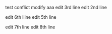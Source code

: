 test conflict
modify aaa
edit 3rd line
edit 2nd line

edit 6th liine
edit 5th line

edit 7th line
edit 8th line
